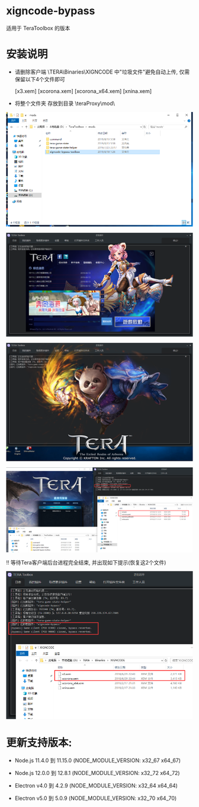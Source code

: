 # xigncode-bypass

适用于 TeraToolbox 的版本

# 安装说明

- 请删除客户端 \TERA\Binaries\XIGNCODE 中"垃圾文件"避免自动上传, 仅需保留以下4个文件即可

  [x3.xem] [xcorona.xem] [xcorona_x64.xem] [xnina.xem]

- 将整个文件夹 存放到目录 \teraProxy\mod\

![screenshot](https://github.com/zc149352394/xigncode-bypass/blob/master/screenshot/01.png)

![screenshot](https://github.com/zc149352394/xigncode-bypass/blob/master/screenshot/02.png)

![screenshot](https://github.com/zc149352394/xigncode-bypass/blob/master/screenshot/03.png)

![screenshot](https://github.com/zc149352394/xigncode-bypass/blob/master/screenshot/04.png)

!! 等待Tera客户端后台进程完全结束, 并出现如下提示(恢复这2个文件)

![screenshot](https://github.com/zc149352394/xigncode-bypass/blob/master/screenshot/05.png)

# 更新支持版本:

- Node.js 11.4.0 到 11.15.0 (NODE_MODULE_VERSION: x32_67 x64_67)

- Node.js 12.0.0 到 12.8.1 (NODE_MODULE_VERSION: x32_72 x64_72)

- Electron v4.0 到 4.2.9 (NODE_MODULE_VERSION: x32_64 x64_64)

- Electron v5.0 到 5.0.9 (NODE_MODULE_VERSION: x32_70 x64_70)

